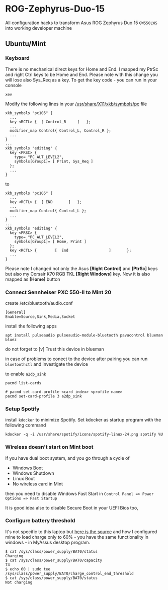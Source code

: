 # ROG-Zephyrus-Duo-15
All configuration hacks to transform Asus ROG Zephyrus Duo 15 `GW550LWS` into working developer machine

## Ubuntu/Mint

### Keyboard
There is no mechanical direct keys for Home and End.
I mapped my PtrSc and right Ctrl keys to be Home and End.
Please note with this change you will lose also Sys_Req as a key.
To get the key code - you can run in your console
```
xev
```

Modify the following lines in your [/usr/share/X11/xkb/symbols/pc](https://github.com/Ngorror/ROG-Zephyrus-Duo-15/blob/main/pc) file 

```
xkb_symbols "pc105" {
  ...
  key <RCTL> {	[ Control_R		]	};
  ...
  modifier_map Control{ Control_L, Control_R };
  ...
}
...
xkb_symbols "editing" {
  key <PRSC> {
    type= "PC_ALT_LEVEL2",
    symbols[Group1]= [ Print, Sys_Req ]
  };
  ...
}
```
to

```
xkb_symbols "pc105" {
  ...
  key <RCTL> {	[ END		]	};
  ...
  modifier_map Control{ Control_L };
  ...
}
...
xkb_symbols "editing" {
  key <PRSC> {
    type= "PC_ALT_LEVEL2",
    symbols[Group1]= [ Home, Print ]
  };
  key <RCTL> {        [  End                  ]       };
  ...
}
```

Please note I changed not only the Asus **[Right Control]** and **[PtrSc]** keys but also my Corsair K70 RGB TKL **[Right Windows]** key.
Now it is also mapped as **[Home]** button

### Connect Sennheiser PXC 550-II to Mint 20
create /etc/bluetooth/audio.conf
```
[General]
Enable=Source,Sink,Media,Socket
```
install the following apps
```
apt install pulseaudio pulseaudio-module-bluetooth pavucontrol blueman bluez 
```

do not forget to [v] Trust this device in blueman

in case of problems to conect to the device after pairing you can run `bluetoothctl` and investigate the device

to enable `a2dp_sink`

```
pacmd list-cards

# pacmd set-card-profile <card index> <profile name> 
pacmd set-card-profile 3 a2dp_sink
```

### Setup Spotify 
install `kdocker` to minimize Spotify. Set kdocker as startup program with the following command
```
kdocker -q -i /usr/share/spotify/icons/spotify-linux-24.png spotify %U
```

### Wireless doesn't start on Mint boot
If you have dual boot system, and you go through a cycle of 
- Windows Boot
- Windows Shutdown
- Linux Boot
- No wireless card in Mint

then you need to disable Windows Fast Start in `Control Panel => Power Options => Fast Startup`

It is good idea also to disable Secure Boot in your UEFI Bios too,

### Configure battery threshold
It's not specific to this laptop but [here is the source](https://www.reddit.com/r/linuxhardware/comments/g8kpee/psa_kernel_54_added_the_ability_to_set_a_battery/) and how I configured mine to load charge only to 60% - you have the same functionality in windows - in MyAssus desktop program.
```
$ cat /sys/class/power_supply/BAT0/status
Charging
$ cat /sys/class/power_supply/BAT0/capacity
74
$ echo 60 | sudo tee /sys/class/power_supply/BAT0/charge_control_end_threshold
$ cat /sys/class/power_supply/BAT0/status
Not charging
```
